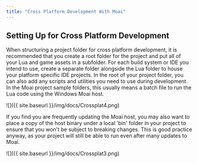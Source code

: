 ```yaml
---
title: "Cross Platform Development With Moai"
---
```


Setting Up for Cross Platform Development
-----------------------------------------

When structuring a project folder for cross platform development, it is recommended that you create a root folder for the project and put all of your Lua and game assets in a subfolder. For each build system or IDE you intend to use, create a separate folder alongside the Lua folder to house your platform specific IDE projects. In the root of your project folder, you can also add any scripts and utilities you need to use during development. In the Moai project sample folders, this usually means a batch file to run the Lua code using the Windows Moai host.

![]({{ site.baseurl }}/img/docs/Crossplat4.png)

If you find you are frequently updating the Moai host, you may also want to place a copy of the host binary under a local 'bin' folder in your project to ensure that you won't be subject to breaking changes. This is good practice anyway, as your project will still be able to run even after many updates to Moai.

![]({{ site.baseurl }}/img/docs/Crossplat3.png)
